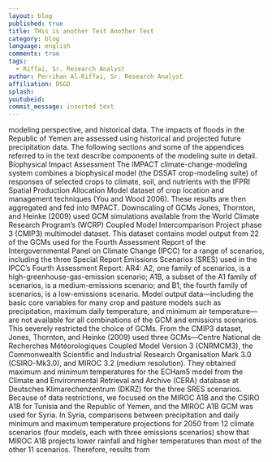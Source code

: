 ```yaml
---
layout: blog
published: true
title: THis is another Test Another Test
category: blog
language: english
comments: true
tags: 
  - Riffai, Sr. Research Analyst
author: Perrihan Al-Riffai, Sr. Research Analyst
affiliation: DSGD
splash: 
youtubeid: 
commit_message: inserted text
---
```

modeling perspective, and historical data. The impacts of floods in the Republic of Yemen are assessed using historical and projected future precipitation data.
The following sections and some of the appendices referred to in the text describe components of the modeling suite in detail. Biophysical Impact Assessment
The IMPACT climate-change-modeling system combines a biophysical model (the DSSAT crop-modeling suite) of responses of selected crops to climate, soil, and nutrients with the IFPRI Spatial Production Allocation Model dataset of crop location and management techniques (You and Wood 2006). These results are then aggregated and fed into IMPACT. Downscaling of GCMs Jones, Thornton, and Heinke (2009) used GCM simulations available from the World Climate Research Program’s (WCRP) Coupled Model Intercomparison Project phase 3 (CMIP3) multimodel dataset. This dataset contains model output from 22 of the GCMs used for the Fourth Assessment Report of the Intergovernmental Panel on Climate Change (IPCC) for a range of scenarios, including the three Special Report Emissions Scenarios (SRES) used in the IPCC’s Fourth Assessment Report: AR4: A2, one family of scenarios, is a high-greenhouse-gas-emission scenario; A1B, a subset of the A1 family of
scenarios, is a medium-emissions scenario; and B1, the fourth family of scenarios, is a low-emissions scenario. Model output data—including the basic core variables for many crop and pasture models such as precipitation, maximum daily temperature, and minimum air temperature—are not available for all combinations of the GCM and emissions scenarios. This severely restricted the choice of GCMs. From the CMIP3 dataset, Jones, Thornton, and Heinke (2009) used three GCMs—Centre National
de Recherches Météorologiques Coupled Model Version 3 (CNRMCM3), the Commonwealth Scientific and Industrial Research Organisation Mark 3.0 (CSIRO-Mk3.0), and MIROC 3.2 (medium resolution). They obtained maximum and minimum temperatures for the ECHam5 model from the Climate and Environmental Retrieval and Archive (CERA) database at Deutsches Klimarechenzentrum (DKRZ) for the three SRES scenarios. Because of data restrictions, we focused on the MIROC A1B and the CSIRO A1B for Tunisia and
the Republic of Yemen, and the MIROC A1B GCM was used for Syria. In Syria, comparisons between precipitation and daily minimum and maximum temperature projections for 2050 from 12 climate scenarios (four models, each with three emissions scenarios) show that MIROC A1B projects lower rainfall and higher temperatures than most of the other 11 scenarios. Therefore, results from